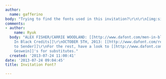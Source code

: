 ```yaml
---
author:
  name: gafferino
body: "Trying to find the fonts used in this invitation?\r\n\r\n[img:sites/default/files/old-images/1_3588.jpg]"
comments:
- author:
    name: Ryuk
  body: "ALEX FISHER/CARRIE WOODLAND: [[http://www.dafont.com/men-in-black-credits.font|Men
    In Black Credits]]\r\nOCTOBER 5TH, 2013: [[http://www.dafont.com/return-to-sender.font|Return
    to Sender]]\r\nFor the rest, have a look to [[http://www.dafont.com/kimberly-geswein.d1468|Kimberley
    Geswein]]'s for substitutes."
  created: '2013-07-24 11:00:41'
date: '2013-07-24 09:04:45'
title: Invitation Font?

---
```

